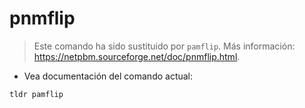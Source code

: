 # pnmflip

> Este comando ha sido sustituido por `pamflip`.
> Más información: <https://netpbm.sourceforge.net/doc/pnmflip.html>.

- Vea documentación del comando actual:

`tldr pamflip`
